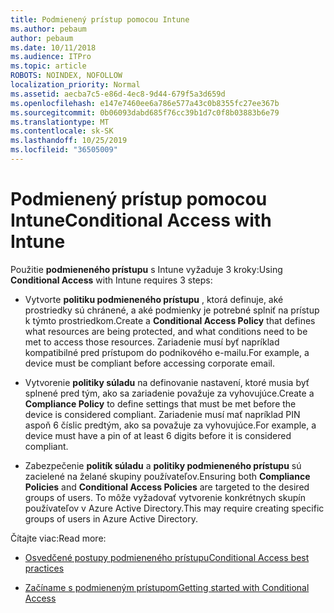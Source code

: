 ```yaml
---
title: Podmienený prístup pomocou Intune
ms.author: pebaum
author: pebaum
ms.date: 10/11/2018
ms.audience: ITPro
ms.topic: article
ROBOTS: NOINDEX, NOFOLLOW
localization_priority: Normal
ms.assetid: aecba7c5-e86d-4ec8-9d44-679f5a3d659d
ms.openlocfilehash: e147e7460ee6a786e577a43c0b8355fc27ee367b
ms.sourcegitcommit: 0b06093dabd685f76cc39b1d7c0f8b03883b6e79
ms.translationtype: MT
ms.contentlocale: sk-SK
ms.lasthandoff: 10/25/2019
ms.locfileid: "36505009"
---
```

# <a name="conditional-access-with-intune"></a><span data-ttu-id="63a4f-102">Podmienený prístup pomocou Intune</span><span class="sxs-lookup"><span data-stu-id="63a4f-102">Conditional Access with Intune</span></span>

<span data-ttu-id="63a4f-103">Použitie **podmieneného prístupu** s Intune vyžaduje 3 kroky:</span><span class="sxs-lookup"><span data-stu-id="63a4f-103">Using **Conditional Access** with Intune requires 3 steps:</span></span> 
  
- <span data-ttu-id="63a4f-104">Vytvorte **politiku podmieneného prístupu** , ktorá definuje, aké prostriedky sú chránené, a aké podmienky je potrebné splniť na prístup k týmto prostriedkom.</span><span class="sxs-lookup"><span data-stu-id="63a4f-104">Create a **Conditional Access Policy** that defines what resources are being protected, and what conditions need to be met to access those resources.</span></span> <span data-ttu-id="63a4f-105">Zariadenie musí byť napríklad kompatibilné pred prístupom do podnikového e-mailu.</span><span class="sxs-lookup"><span data-stu-id="63a4f-105">For example, a device must be compliant before accessing corporate email.</span></span> 
    
- <span data-ttu-id="63a4f-106">Vytvorenie **politiky súladu** na definovanie nastavení, ktoré musia byť splnené pred tým, ako sa zariadenie považuje za vyhovujúce.</span><span class="sxs-lookup"><span data-stu-id="63a4f-106">Create a **Compliance Policy** to define settings that must be met before the device is considered compliant.</span></span> <span data-ttu-id="63a4f-107">Zariadenie musí mať napríklad PIN aspoň 6 číslic predtým, ako sa považuje za vyhovujúce.</span><span class="sxs-lookup"><span data-stu-id="63a4f-107">For example, a device must have a pin of at least 6 digits before it is considered compliant.</span></span> 
    
- <span data-ttu-id="63a4f-108">Zabezpečenie **politík súladu** a **politiky podmieneného prístupu** sú zacielené na želané skupiny používateľov.</span><span class="sxs-lookup"><span data-stu-id="63a4f-108">Ensuring both **Compliance Policies** and **Conditional Access Policies** are targeted to the desired groups of users.</span></span> <span data-ttu-id="63a4f-109">To môže vyžadovať vytvorenie konkrétnych skupín používateľov v Azure Active Directory.</span><span class="sxs-lookup"><span data-stu-id="63a4f-109">This may require creating specific groups of users in Azure Active Directory.</span></span> 
    
<span data-ttu-id="63a4f-110">Čítajte viac:</span><span class="sxs-lookup"><span data-stu-id="63a4f-110">Read more:</span></span>
  
- [<span data-ttu-id="63a4f-111">Osvedčené postupy podmieneného prístupu</span><span class="sxs-lookup"><span data-stu-id="63a4f-111">Conditional Access best practices</span></span>](https://docs.microsoft.com/azure/active-directory/conditional-access/best-practices)
    
- [<span data-ttu-id="63a4f-112">Začíname s podmieneným prístupom</span><span class="sxs-lookup"><span data-stu-id="63a4f-112">Getting started with Conditional Access </span></span>](https://docs.microsoft.com/azure/active-directory/active-directory-conditional-access-azure-portal-get-started)
    

